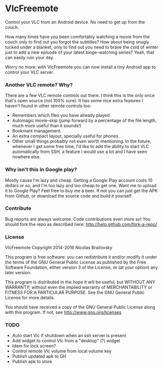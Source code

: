 # VlcFreemote
Control your VLC from an Android device. No need to get up from the couch.

How many times have you been comfortably watching a movie from the couch only to find out you forgot the subtitles? How about being snugly tucked under a blanket, only to find out you need to brave the cold of winter just to add a new episode of your latest binge-watching series? Yeah, that can easily ruin your day.

Worry no more: with VlcFreemote you can now install a tiny Android app to control your VLC server.

### Another VLC remote? Why?

There are a few VLC remote controls out there. I think this is the only once that's open source (not 100% sure). It has some nice extra features I haven't found in other remote controls too: 
* Remembers which files you have already played
* Automagic movie-skip (jump forward by a percentage of the file length, much more useful than it sounds!)
* Bookmark management.
* An extra compact layout, specially useful for phones.
* Other small things probably not even worth mentioning.
In the future, whenever I get some free time, I'd like to add the ability to start VLC automatically from SSH, a feature I would use a lot and I have seen nowhere else.
 
### Why isn't this in Google play?
 Mostly cause I'm lazy and cheap. Getting a Google Play account costs 10 dollars or so, and I'm too lazy and too cheap to get one. Want me to upload it to Google Play? Feel free to buy me a beer. If not you can just get the APK from Github, or download the source code and build it yourself.

### Contribute
Bug reports are always welcome. Code contributions even more so!
You should fork the repo as described here: http://help.github.com/fork-a-repo/

### License

VlcFreemote Copyright 2014-2016 Nicolas Brailovsky

This program is free software: you can redistribute it and/or modify it under the terms of the GNU General Public License as published by the Free Software Foundation, either version 3 of the License, or (at your option) any later version.

This program is distributed in the hope it will be useful, but WITHOUT ANY WARRANTY; without even the implied warranty of MERCHANTABILITY or FITNESS FOR A PARTICULAR PURPOSE. See the GNU General Public License for more details.

You should have received a copy of the GNU General Public License along with this program. If not, see http://www.gnu.org/licenses

### TODO
* Auto start Vlc if shutdown when an ssh server is present
* Add widget to control Vlc from a "desktop" (?) widget
* Idem for lock screen?
* Control remote Vlc volume from local volume key
* Publish updated apk to GH
* Publish apk to store

